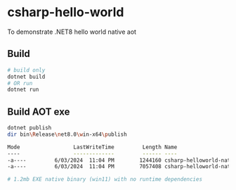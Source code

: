 # csharp-hello-world
To demonstrate .NET8 hello world native aot

## Build

```sh
# build only
dotnet build
# OR run
dotnet run

```

## Build AOT exe

```sh
dotnet publish
dir bin\Release\net8.0\win-x64\publish

Mode                 LastWriteTime         Length Name
----                 -------------         ------ ----
-a----         6/03/2024  11:04 PM        1244160 csharp-helloworld-native-aot.exe
-a----         6/03/2024  11:04 PM        7057408 csharp-helloworld-native-aot.pdb

# 1.2mb EXE native binary (win11) with no runtime dependencies
```
